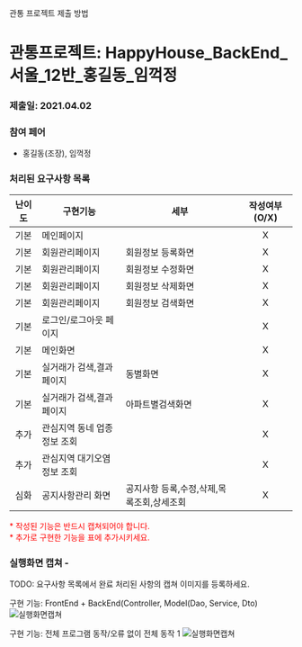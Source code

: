 관통 프로젝트 제출 방법

# 관통프로젝트: HappyHouse_BackEnd_서울_12반_홍길동_임꺽정 
### 제출일: 2021.04.02

### 참여 페어
- 홍길동(조장), 임꺽정

### 처리된 요구사항 목록
  
|난이도|구현기능|세부|작성여부(O/X)|
|:---:|---|---|:---:|
|기본|메인페이지||X|
|기본|회원관리페이지|회원정보 등록화면|X|
|기본|회원관리페이지|회원정보 수정화면|X|
|기본|회원관리페이지|회원정보 삭제화면|X|
|기본|회원관리페이지|회원정보 검색화면|X|
|기본|로그인/로그아웃 페이지||X|
|기본|메인화면||X|
|기본|실거래가 검색,결과 페이지|동별화면|X|
|기본|실거래가 검색,결과 페이지|아파트별검색화면|X|
|추가|관심지역 동네 업종 정보 조회||X|
|추가|관심지역 대기오염 정보 조회||X|
|심화|공지사항관리 화면|공지사항 등록,수정,삭제,목록조회,상세조회|X|

<span style="color:red">
* 작성된 기능은 반드시 캡쳐되어야 합니다.<br>
* 추가로 구현한 기능을 표에 추가시키세요.
</span>

### 실행화면 캡쳐 - 
TODO: 요구사항 목록에서 완료 처리된 사항의 캡쳐 이미지를 등록하세요.

구현 기능: FrontEnd + BackEnd(Controller, Model(Dao, Service, Dto)
![실행화면캡쳐](./화면캡쳐/화면캡쳐_0001_주택정보_web.png)

구현 기능: 전체 프로그램 동작/오류 없이 전체 동작 1
![실행화면캡쳐](./화면캡쳐/화면캡쳐_Main화면_web.png)
